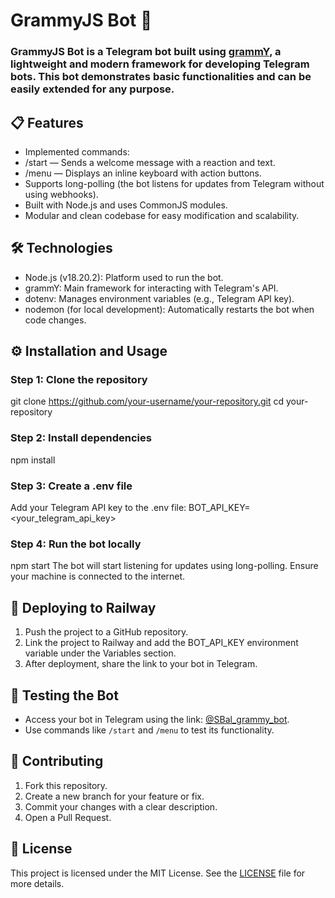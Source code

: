 # GrammyJS Bot 🤖

### GrammyJS Bot is a Telegram bot built using [grammY](https://grammy.dev/), a lightweight and modern framework for developing Telegram bots. This bot demonstrates basic functionalities and can be easily extended for any purpose.

## 📋 Features
* Implemented commands:
* /start — Sends a welcome message with a reaction and text.
* /menu — Displays an inline keyboard with action buttons.
* Supports long-polling (the bot listens for updates from Telegram without using webhooks).
* Built with Node.js and uses CommonJS modules.
* Modular and clean codebase for easy modification and scalability.

## 🛠 Technologies
* Node.js (v18.20.2): Platform used to run the bot.
* grammY: Main framework for interacting with Telegram's API.
* dotenv: Manages environment variables (e.g., Telegram API key).
* nodemon (for local development): Automatically restarts the bot when code changes.

## ⚙️ Installation and Usage
### Step 1: Clone the repository
git clone https://github.com/your-username/your-repository.git
cd your-repository

### Step 2: Install dependencies
npm install

### Step 3: Create a .env file
Add your Telegram API key to the .env file:
BOT_API_KEY=<your_telegram_api_key>

### Step 4: Run the bot locally
npm start
The bot will start listening for updates using long-polling. Ensure your machine is connected to the internet.

## 🚀 Deploying to Railway
1. Push the project to a GitHub repository.
2. Link the project to Railway and add the BOT_API_KEY environment variable under the Variables section.
3. After deployment, share the link to your bot in Telegram.

## 🧪 Testing the Bot
* Access your bot in Telegram using the link: [@SBal_grammy_bot](https://t.me/SBal_grammy_bot).
* Use commands like `/start` and `/menu` to test its functionality.

## 🤝 Contributing
1. Fork this repository.
2. Create a new branch for your feature or fix.
3. Commit your changes with a clear description.
4. Open a Pull Request.

## 📜 License
 This project is licensed under the MIT License. See the [LICENSE](LICENSE) file for more details.
